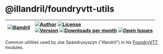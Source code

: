 # @illandril/foundryvtt-utils

| [![Illandril](https://avatars.githubusercontent.com/illandril?size=64)](https://github.com/illandril) | [![Author](https://img.shields.io/badge/Joe%20Spandrusyszyn-Illandril?style=flat&labelColor=520&color=250&label=Illandril)](https://github.com/illandril) [![License](https://img.shields.io/github/license/illandril/FoundryVTT-Utils?style=flat&labelColor=520&color=250&label=license)](https://github.com/illandril/FoundryVTT-utils/blob/main/LICENSE) <br> [![Version](https://img.shields.io/npm/v/%40illandril%2Ffoundryvtt-utils?style=flat&labelColor=520&color=250&label=version)](https://www.npmjs.com/package/@illandril/foundryvtt-utils) [![Downloads per month](https://img.shields.io/npm/dm/%40illandril%2Ffoundryvtt-utils?style=flat&labelColor=520&color=250&label=downloads)](https://www.npmjs.com/package/@illandril/foundryvtt-utils) [![Open Issues](https://img.shields.io/github/issues/illandril/FoundryVTT-utils?style=flat&labelColor=520&color=250&logo=github&label=issues)](https://github.com/illandril/FoundryVTT-utils/issues) |
| --- | :--- |

Common utilities used by Joe Spandrusyszyn ("illandril") in his [FoundryVTT](https://foundryvtt.com/) modules.
